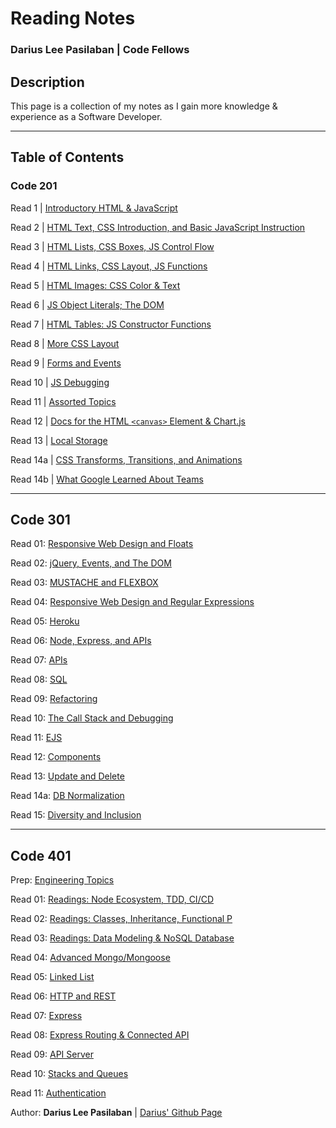 # Reading Notes

### Darius Lee Pasilaban | Code Fellows

## Description
This page is a collection of my notes as I gain more knowledge & experience as a Software Developer.

---

## Table of Contents

### Code 201

Read 1 \| [Introductory HTML & JavaScript](201/class-01.md)

Read 2 \| [HTML Text, CSS Introduction, and Basic JavaScript Instruction](201/class-02.md)

Read 3 \| [HTML Lists, CSS Boxes, JS Control Flow](201/class-03.md)

Read 4 \| [HTML Links, CSS Layout, JS Functions](201/class-04.md)

Read 5 \| [HTML Images: CSS Color & Text](201/class-05.md)

Read 6 \| [JS Object Literals; The DOM](201/class-06.md)

Read 7 \| [HTML Tables: JS Constructor Functions](201/class-07.md)

Read 8 \| [More CSS Layout](201/class-08.md)

Read 9 \| [Forms and Events](201/class-09.md)

Read 10 \| [JS Debugging](201/class-10.md)

Read 11 \| [Assorted Topics](201/class-11.md)

Read 12 \| [Docs for the HTML `<canvas>` Element & Chart.js](201/class-12.md)

Read 13 \| [Local Storage](201/class-13.md)

Read 14a \| [CSS Transforms, Transitions, and Animations](201/class-14a.md)

Read 14b \| [What Google Learned About Teams](201/class-14b.md)

---

## Code 301

Read 01: [Responsive Web Design and Floats](301/Read-01.md)

Read 02: [jQuery, Events, and The DOM](301/Read-02.md)

Read 03: [MUSTACHE and FLEXBOX](301/Read-03.md)

Read 04: [Responsive Web Design and Regular Expressions](301/Read-04.md)

Read 05: [Heroku](301/Read-05.md)

Read 06: [Node, Express, and APIs](301/Read-06.md)

Read 07: [APIs](301/Read-07.md)

Read 08: [SQL](301/Read-08.md)

Read 09: [Refactoring](301/Read-09.md)

Read 10: [The Call Stack and Debugging](301/Read-10.md)

Read 11: [EJS](301/Read-11.md)

Read 12: [Components](301/Read-12.md)

Read 13: [Update and Delete](301/Read-13.md)

Read 14a: [DB Normalization](301/Read-14a.md)

Read 15: [Diversity and Inclusion](301/Read-15.md)

---

## Code 401

Prep: [Engineering Topics](401/EngineeringTopics.md)

Read 01: [Readings: Node Ecosystem, TDD, CI/CD](401/Class-01.md)

Read 02: [Readings: Classes, Inheritance, Functional P](401/Class-02.md)

Read 03: [Readings: Data Modeling & NoSQL Database](401/Class-03.md)

Read 04: [Advanced Mongo/Mongoose](401/Class-04.md)

Read 05: [Linked List](401/Class-05.md)

Read 06: [HTTP and REST](401/Class-06.md)

Read 07: [Express](401/Class-07.md)

Read 08: [Express Routing & Connected API](401/Class-08.md)

Read 09: [API Server](401/Class-09.md)

Read 10: [Stacks and Queues](401/Class-10.md)

Read 11: [Authentication](401/Class-11.md)

Author: **Darius Lee Pasilaban** \| [Darius' Github Page](https://github.com/pdariuslee)
